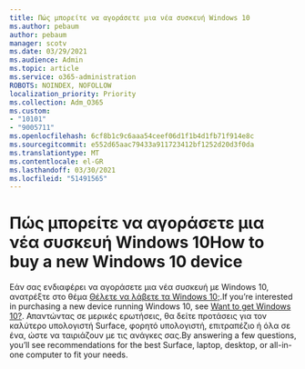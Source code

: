 ```yaml
---
title: Πώς μπορείτε να αγοράσετε μια νέα συσκευή Windows 10
ms.author: pebaum
author: pebaum
manager: scotv
ms.date: 03/29/2021
ms.audience: Admin
ms.topic: article
ms.service: o365-administration
ROBOTS: NOINDEX, NOFOLLOW
localization_priority: Priority
ms.collection: Adm_O365
ms.custom:
- "10101"
- "9005711"
ms.openlocfilehash: 6cf8b1c9c6aaa54ceef06d1f1b4d1fb71f914e8c
ms.sourcegitcommit: e552d65aac79433a911723412bf1252d20d3f0da
ms.translationtype: MT
ms.contentlocale: el-GR
ms.lasthandoff: 03/30/2021
ms.locfileid: "51491565"
---
```

# <a name="how-to-buy-a-new-windows-10-device"></a><span data-ttu-id="3a2e6-102">Πώς μπορείτε να αγοράσετε μια νέα συσκευή Windows 10</span><span class="sxs-lookup"><span data-stu-id="3a2e6-102">How to buy a new Windows 10 device</span></span>

<span data-ttu-id="3a2e6-103">Εάν σας ενδιαφέρει να αγοράσετε μια νέα συσκευή με Windows 10, ανατρέξτε στο θέμα [Θέλετε να λάβετε τα Windows 10;](https://www.microsoft.com/windows/get-windows-10).</span><span class="sxs-lookup"><span data-stu-id="3a2e6-103">If you’re interested in purchasing a new device running Windows 10, see [Want to get Windows 10?](https://www.microsoft.com/windows/get-windows-10).</span></span> <span data-ttu-id="3a2e6-104">Απαντώντας σε μερικές ερωτήσεις, θα δείτε προτάσεις για τον καλύτερο υπολογιστή Surface, φορητό υπολογιστή, επιτραπέζιο ή όλα σε ένα, ώστε να ταιριάζουν με τις ανάγκες σας.</span><span class="sxs-lookup"><span data-stu-id="3a2e6-104">By answering a few questions, you’ll see recommendations for the best Surface, laptop, desktop, or all-in-one computer to fit your needs.</span></span>